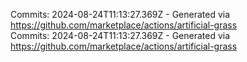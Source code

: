 Commits: 2024-08-24T11:13:27.369Z - Generated via https://github.com/marketplace/actions/artificial-grass
<br>
Commits: 2024-08-24T11:13:27.369Z - Generated via https://github.com/marketplace/actions/artificial-grass
<br>
